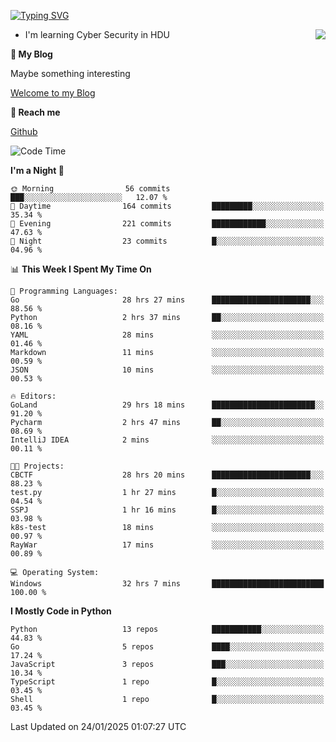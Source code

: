 [![Typing SVG](https://readme-typing-svg.herokuapp.com?font=Fira+Code&pause=1000&random=false&width=450&height=60&lines=Hello+%F0%9F%91%8B%F0%9F%8F%BB;I'm+JBNRZ)](https://git.io/typing-svg)

<a href="#">
  <img align="right" src="https://github-readme-stats.vercel.app/api?username=JBNRZ&show_icons=true&bg_color=15,f2f7fd,E0EAFC" />
</a>

- I'm learning Cyber Security in HDU

 **🌱 My Blog**

Maybe something interesting

[Welcome to my Blog](https://jbnrz.com.cn/)

 **💬 Reach me** 

[Github](https://github.com/JBNRZ)


<!--START_SECTION:waka-->
![Code Time](http://img.shields.io/badge/Code%20Time-868%20hrs%2048%20mins-blue)

**I'm a Night 🦉** 

```text
🌞 Morning                56 commits          ███░░░░░░░░░░░░░░░░░░░░░░   12.07 % 
🌆 Daytime                164 commits         █████████░░░░░░░░░░░░░░░░   35.34 % 
🌃 Evening                221 commits         ████████████░░░░░░░░░░░░░   47.63 % 
🌙 Night                  23 commits          █░░░░░░░░░░░░░░░░░░░░░░░░   04.96 % 
```


📊 **This Week I Spent My Time On** 

```text
💬 Programming Languages: 
Go                       28 hrs 27 mins      ██████████████████████░░░   88.56 % 
Python                   2 hrs 37 mins       ██░░░░░░░░░░░░░░░░░░░░░░░   08.16 % 
YAML                     28 mins             ░░░░░░░░░░░░░░░░░░░░░░░░░   01.46 % 
Markdown                 11 mins             ░░░░░░░░░░░░░░░░░░░░░░░░░   00.59 % 
JSON                     10 mins             ░░░░░░░░░░░░░░░░░░░░░░░░░   00.53 % 

🔥 Editors: 
GoLand                   29 hrs 18 mins      ███████████████████████░░   91.20 % 
Pycharm                  2 hrs 47 mins       ██░░░░░░░░░░░░░░░░░░░░░░░   08.69 % 
IntelliJ IDEA            2 mins              ░░░░░░░░░░░░░░░░░░░░░░░░░   00.11 % 

🐱‍💻 Projects: 
CBCTF                    28 hrs 20 mins      ██████████████████████░░░   88.23 % 
test.py                  1 hr 27 mins        █░░░░░░░░░░░░░░░░░░░░░░░░   04.54 % 
SSPJ                     1 hr 16 mins        █░░░░░░░░░░░░░░░░░░░░░░░░   03.98 % 
k8s-test                 18 mins             ░░░░░░░░░░░░░░░░░░░░░░░░░   00.97 % 
RayWar                   17 mins             ░░░░░░░░░░░░░░░░░░░░░░░░░   00.89 % 

💻 Operating System: 
Windows                  32 hrs 7 mins       █████████████████████████   100.00 % 
```

**I Mostly Code in Python** 

```text
Python                   13 repos            ███████████░░░░░░░░░░░░░░   44.83 % 
Go                       5 repos             ████░░░░░░░░░░░░░░░░░░░░░   17.24 % 
JavaScript               3 repos             ███░░░░░░░░░░░░░░░░░░░░░░   10.34 % 
TypeScript               1 repo              █░░░░░░░░░░░░░░░░░░░░░░░░   03.45 % 
Shell                    1 repo              █░░░░░░░░░░░░░░░░░░░░░░░░   03.45 % 
```




 Last Updated on 24/01/2025 01:07:27 UTC
<!--END_SECTION:waka-->
